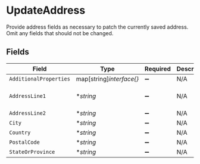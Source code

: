 # UpdateAddress

Provide address fields as necessary to patch the currently saved address. 
Omit any fields that should not be changed.



## Fields

| Field                    | Type                     | Required                 | Description              | Example                  |
| ------------------------ | ------------------------ | ------------------------ | ------------------------ | ------------------------ |
| `AdditionalProperties`   | map[string]*interface{}* | :heavy_minus_sign:       | N/A                      |                          |
| `AddressLine1`           | **string*                | :heavy_minus_sign:       | N/A                      | 123 Main Street          |
| `AddressLine2`           | **string*                | :heavy_minus_sign:       | N/A                      | Apt 302                  |
| `City`                   | **string*                | :heavy_minus_sign:       | N/A                      | Boulder                  |
| `Country`                | **string*                | :heavy_minus_sign:       | N/A                      | US                       |
| `PostalCode`             | **string*                | :heavy_minus_sign:       | N/A                      | 80301                    |
| `StateOrProvince`        | **string*                | :heavy_minus_sign:       | N/A                      | CO                       |